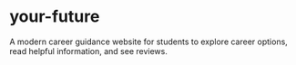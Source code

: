 # your-future
A modern career guidance website for students to explore career options, read helpful information, and see reviews.
